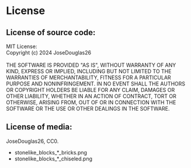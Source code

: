 # License
## License of source code:
MIT License: <br>
Copyright (c) 2024 JoseDouglas26 <br><br>
THE SOFTWARE IS PROVIDED "AS IS", WITHOUT WARRANTY OF ANY KIND, EXPRESS OR IMPLIED, INCLUDING BUT NOT LIMITED TO THE WARRANTIES OF MERCHANTABILITY, FITNESS FOR A PARTICULAR PURPOSE AND NONINFRINGEMENT. IN NO EVENT SHALL THE AUTHORS OR COPYRIGHT HOLDERS BE LIABLE FOR ANY CLAIM, DAMAGES OR OTHER LIABILITY, WHETHER IN AN ACTION OF CONTRACT, TORT OR OTHERWISE, ARISING FROM, OUT OF OR IN CONNECTION WITH THE SOFTWARE OR THE USE OR OTHER DEALINGS IN THE SOFTWARE.
## License of media:
JoseDouglas26, CC0. <br>
* stonelike_blocks_*_bricks.png
* stonelike_blocks_*_chiseled.png
